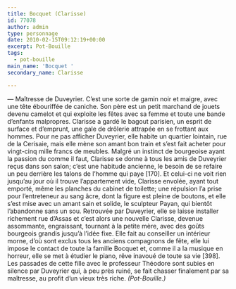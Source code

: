```yaml
---
title: Bocquet (Clarisse)
id: 77078
author: admin
type: personnage
date: 2010-02-15T09:12:19+00:00
excerpt: Pot-Bouille
tags:
  - pot-bouille
main_name: 'Bocquet '
secondary_name: Clarisse

---
```

— Maîtresse de Duveyrier. C&rsquo;est une sorte de gamin noir et maigre, avec une tête ébouriffée de caniche. Son père est un petit marchand de jouets devenu camelot et qui exploite les fêtes avec sa femme et toute une bande d&rsquo;enfants malpropres. Clarisse a gardé le bagout parisien, un esprit de surface et d&rsquo;emprunt, une gale de drôlerie attrapée en se frottant aux hommes. Pour ne pas afficher Duveyrier, elle habite un quartier lointain, rue de la Cerisaie, mais elle mène son amant bon train et s&rsquo;est fait acheter pour vingt-cinq mille francs de meubles. Malgré un instinct de bourgeoise ayant la passion du comme il faut, Clarisse se donne à tous les amis de Duveyrier reçus dans son salon; c&rsquo;est une habitude ancienne, le besoin de se refaire un peu derrière les talons de l&rsquo;homme qui paye [170]. Et celui-ci ne voit rien jusqu&rsquo;au jour où il trouve l&rsquo;appartement vide, Clarisse envolée, ayant tout emporté, même les planches du cabinet de toilette; une répulsion l&rsquo;a prise pour l&rsquo;entreteneur au sang âcre, dont la figure est pleine de boutons, et elle s&rsquo;est mise avec un amant sain et solide, le sculpteur Payan, qui bientôt l&rsquo;abandonne sans un sou. Retrouvée par Duveyrier, elle se laisse installer richement rue d&rsquo;Assas et c&rsquo;est alors une nouvelle Clarisse, devenue assommante, engraissant, tournant à la petite mère, avec des goûts bourgeois grandis jusqu&rsquo;à l&rsquo;idée fixe. Elle fait au conseiller un intérieur morne, d&rsquo;où sont exclus tous les anciens compagnons de fête, elle lui impose le contact de toute la famille Bocquet et, comme il a la musique en horreur, elle se met à étudier le piano, rêve inavoué de toute sa vie [398]. Les passades de cette fille avec le professeur Théodore sont subies en silence par Duveyrier qui, à peu près ruiné, se fait chasser finalement par sa maîtresse, au profit d&rsquo;un vieux très riche. _(Pot-Bouille.)_